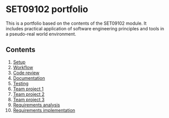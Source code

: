 # SET09102 portfolio

This is a portfolio based on the contents of the SET09102 module.
It includes practical application of software engineering principles and tools in a pseudo-real world environment.

## Contents

1. [Setup](week2_setup.md)
2. [Workflow](week3_workflow.md)
3. [Code review](week4_code_review.md)
4. [Documentation](week5_documentation.md)
5. [Testing](week6_testing.md)
6. [Team project 1](week8_project.md)
7. [Team project 2](week9_project.md)
8. [Team project 3](week10_project.md)
9. [Requirements analysis](week11_requirements.md)
10. [Requirements implementation](week12_implementation.md)
